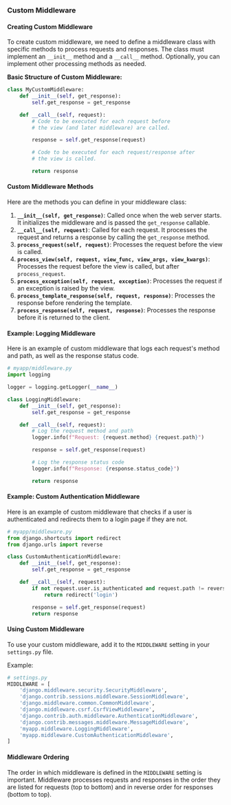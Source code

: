 ### Custom Middleware

#### Creating Custom Middleware

To create custom middleware, we need to define a middleware class with specific methods to process requests and responses. The class must implement an `__init__` method and a `__call__` method. Optionally, you can implement other processing methods as needed.

**Basic Structure of Custom Middleware:**

```python
class MyCustomMiddleware:
    def __init__(self, get_response):
        self.get_response = get_response

    def __call__(self, request):
        # Code to be executed for each request before
        # the view (and later middleware) are called.

        response = self.get_response(request)

        # Code to be executed for each request/response after
        # the view is called.

        return response
```

#### Custom Middleware Methods

Here are the methods you can define in your middleware class:

1. **`__init__(self, get_response)`**: Called once when the web server starts. It initializes the middleware and is passed the `get_response` callable.
2. **`__call__(self, request)`**: Called for each request. It processes the request and returns a response by calling the `get_response` method.
3. **`process_request(self, request)`**: Processes the request before the view is called.
4. **`process_view(self, request, view_func, view_args, view_kwargs)`**: Processes the request before the view is called, but after `process_request`.
5. **`process_exception(self, request, exception)`**: Processes the request if an exception is raised by the view.
6. **`process_template_response(self, request, response)`**: Processes the response before rendering the template.
7. **`process_response(self, request, response)`**: Processes the response before it is returned to the client.

#### Example: Logging Middleware

Here is an example of custom middleware that logs each request's method and path, as well as the response status code.

```python
# myapp/middleware.py
import logging

logger = logging.getLogger(__name__)

class LoggingMiddleware:
    def __init__(self, get_response):
        self.get_response = get_response

    def __call__(self, request):
        # Log the request method and path
        logger.info(f"Request: {request.method} {request.path}")

        response = self.get_response(request)

        # Log the response status code
        logger.info(f"Response: {response.status_code}")

        return response
```

#### Example: Custom Authentication Middleware

Here is an example of custom middleware that checks if a user is authenticated and redirects them to a login page if they are not.

```python
# myapp/middleware.py
from django.shortcuts import redirect
from django.urls import reverse

class CustomAuthenticationMiddleware:
    def __init__(self, get_response):
        self.get_response = get_response

    def __call__(self, request):
        if not request.user.is_authenticated and request.path != reverse('login'):
            return redirect('login')

        response = self.get_response(request)
        return response
```

#### Using Custom Middleware

To use your custom middleware, add it to the `MIDDLEWARE` setting in your `settings.py` file.

Example:

```python
# settings.py
MIDDLEWARE = [
    'django.middleware.security.SecurityMiddleware',
    'django.contrib.sessions.middleware.SessionMiddleware',
    'django.middleware.common.CommonMiddleware',
    'django.middleware.csrf.CsrfViewMiddleware',
    'django.contrib.auth.middleware.AuthenticationMiddleware',
    'django.contrib.messages.middleware.MessageMiddleware',
    'myapp.middleware.LoggingMiddleware',
    'myapp.middleware.CustomAuthenticationMiddleware',
]
```

#### Middleware Ordering

The order in which middleware is defined in the `MIDDLEWARE` setting is important. Middleware processes requests and responses in the order they are listed for requests (top to bottom) and in reverse order for responses (bottom to top).
